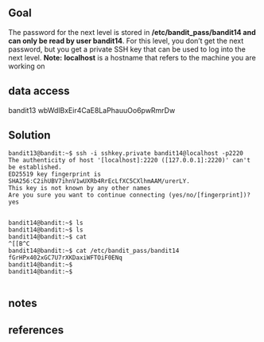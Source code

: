 
## Goal

The password for the next level is stored in **/etc/bandit_pass/bandit14 and can only be read by user bandit14**. For this level, you don’t get the next password, but you get a private SSH key that can be used to log into the next level. **Note:** **localhost** is a hostname that refers to the machine you are working on

## data access
bandit13
wbWdlBxEir4CaE8LaPhauuOo6pwRmrDw


## Solution

```
bandit13@bandit:~$ ssh -i sshkey.private bandit14@localhost -p2220
The authenticity of host '[localhost]:2220 ([127.0.0.1]:2220)' can't be established.
ED25519 key fingerprint is SHA256:C2ihUBV7ihnV1wUXRb4RrEcLfXC5CXlhmAAM/urerLY.
This key is not known by any other names
Are you sure you want to continue connecting (yes/no/[fingerprint])? yes


bandit14@bandit:~$ ls
bandit14@bandit:~$ ls
bandit14@bandit:~$ cat
^[[B^C
bandit14@bandit:~$ cat /etc/bandit_pass/bandit14
fGrHPx402xGC7U7rXKDaxiWFTOiF0ENq
bandit14@bandit:~$
bandit14@bandit:~$


```


## notes



## references


